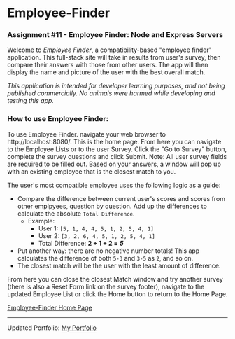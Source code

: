 # Employee-Finder
### Assignment #11 - Employee Finder: Node and Express Servers


Welcome to *Employee Finder*, a compatibility-based "employee finder" application. This full-stack site will take in results from user's survey, then compare their answers with those from other users. The app will then display the name and picture of the user with the best overall match. 

*This application is intended for developer learning purposes, and not being published commercially.  No animals were harmed while developing and testing this app.*


### How to use Employee Finder:
To use Employee Finder. navigate your web browser to http://localhost:8080/.  This is the home page.  From here you can navigate to the Employee Lists or to the user Survey.  Click the "Go to Survey" button, complete the survey questions and click Submit.  Note: All user survey fields are required to be filled out.  Based on your answers, a window will pop up with an existing employee that is the closest match to you. 

The user's most compatible employee uses the following logic as a guide:

   * Compare the difference between current user's scores and scores from other emplpyees, question by question. Add up the differences to calculate the absolute `Total Difference`.
     * Example: 
       * User 1: `[5, 1, 4, 4, 5, 1, 2, 5, 4, 1]`
       * User 2: `[3, 2, 6, 4, 5, 1, 2, 5, 4, 1]`
       * Total Difference: **2 + 1 + 2 =** **_5_**
   * Put another way: there are no negative number totals! This app calculates the difference of both `5-3` and `3-5` as `2`, and so on. 
   * The closest match will be the user with the least amount of difference.

From here you can close the closest Match window and try another survey (there is also a Reset Form link on the survey footer), navigate to the updated Employee List or click the Home button to return to the Home Page.

 
 [Employee-Finder Home Page](images/EmpFinder.GIF)



---------------------------------------------------------------

Updated Portfolio:
 [My Portfolio](https://smiotti.github.io/Bootstrap-Portfolio/)

